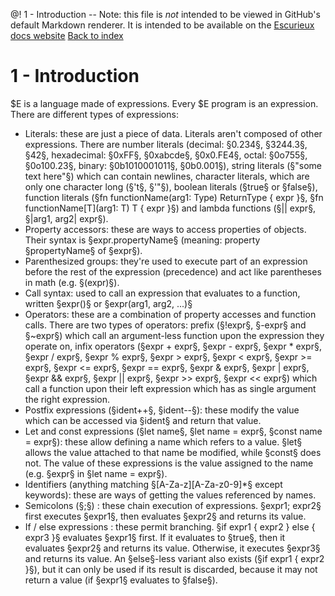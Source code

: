 @! 1 - Introduction
-- Note: this file is *not* intended to be viewed in GitHub's default Markdown renderer. It is intended to be available on the [Escurieux docs website](https://astroide.github.io/escurieux)
[Back to index](/escurieux/index.html)
# 1 - Introduction
$E is a language made of expressions. Every $E program is an expression.
There are different types of expressions:
* Literals: these are just a piece of data. Literals aren't composed of other expressions. There are number literals (decimal: §0.234§, §3244.3§, §42§, hexadecimal: §0xFF§, §0xabcde§, §0x0.FE4§, octal: §0o755§, §0o100.23§, binary: §0b1010001011§, §0b0.001§), string literals (§"some text here"§) which can contain newlines, character literals, which are only one character long (§'t§, §'"§), boolean literals (§true§ or §false§), function literals (§fn functionName(arg1: Type) ReturnType { expr }§, §fn functionName[T](arg1: T) T { expr }§) and lambda functions (§|| expr§, §|arg1, arg2| expr§).
* Property accessors: these are ways to access properties of objects. Their syntax is §expr.propertyName§ (meaning: property §propertyName§ of §expr§).
* Parenthesized groups: they're used to execute part of an expression before the rest of the expression (precedence) and act like parentheses in math (e.g. §(expr)§).
* Call syntax: used to call an expression that evaluates to a function, written §expr()§ or §expr(arg1, arg2, ...)§
* Operators: these are a combination of property accesses and function calls. There are two types of operators: prefix (§!expr§, §-expr§ and §~expr§) which call an argument-less function upon the expression they operate on, infix operators (§expr + expr§, §expr - expr§, §expr * expr§, §expr / expr§, §expr % expr§, §expr > expr§, §expr < expr§, §expr >= expr§, §expr <= expr§, §expr == expr§, §expr & expr§, §expr | expr§, §expr && expr§, §expr || expr§, §expr >> expr§, §expr << expr§) which call a function upon their left expression which has as single argument the right expression.
* Postfix expressions (§ident++§, §ident--§): these modify the value which can be accessed via §ident§ and return that value.
* Let and const expressions (§let name§, §let name = expr§, §const name = expr§): these allow defining a name which refers to a value. §let§ allows the value attached to that name be modified, while §const§ does not. The value of these expressions is the value assigned to the name (e.g. §expr§ in §let name = expr§).
* Identifiers (anything matching §[A-Za-z][A-Za-z0-9]*§ except keywords): these are ways of getting the values referenced by names.
* Semicolons (§;§) : these chain execution of expressions. §expr1; expr2§ first executes §expr1§, then evaluates §expr2§ and returns its value.
* If / else expressions : these permit branching. §if expr1 { expr2 } else { expr3 }§ evaluates §expr1§ first. If it evaluates to §true§, then it evaluates §expr2§ and returns its value. Otherwise, it executes §expr3§ and returns its value. An §else§-less variant also exists (§if expr1 { expr2 }§), but it can only be used if its result is discarded, because it may not return a value (if §expr1§ evaluates to §false§).